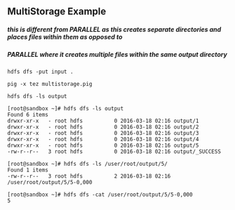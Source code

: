 ## MultiStorage Example
##### this is different from PARALLEL as this creates separate directories and places files within them as opposed to
##### PARALLEL where it creates multiple files within the same output directory
```
hdfs dfs -put input .
```
```
pig -x tez multistorage.pig
```
```
hdfs dfs -ls output
```
```
[root@sandbox ~]# hdfs dfs -ls output
Found 6 items
drwxr-xr-x   - root hdfs          0 2016-03-18 02:16 output/1
drwxr-xr-x   - root hdfs          0 2016-03-18 02:16 output/2
drwxr-xr-x   - root hdfs          0 2016-03-18 02:16 output/3
drwxr-xr-x   - root hdfs          0 2016-03-18 02:16 output/4
drwxr-xr-x   - root hdfs          0 2016-03-18 02:16 output/5
-rw-r--r--   3 root hdfs          0 2016-03-18 02:16 output/_SUCCESS
```
```
[root@sandbox ~]# hdfs dfs -ls /user/root/output/5/
Found 1 items
-rw-r--r--   3 root hdfs          2 2016-03-18 02:16 /user/root/output/5/5-0,000
```
```
[root@sandbox ~]# hdfs dfs -cat /user/root/output/5/5-0,000
5
```
